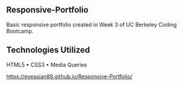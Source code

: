## Responsive-Portfolio
Basic responsive portfolio created in Week 3 of UC Berkeley Coding Bootcamp.

## Technologies Utilized
HTML5 • CSS3 • Media Queries

https://eveasian88.github.io/Responsive-Portfolio/

